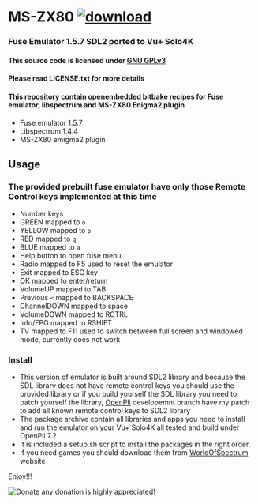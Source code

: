 # MS-ZX80 [![download](https://img.shields.io/github/downloads/serdeliuk/MS-ZX80/total)](https://github.com/serdeliuk/MS-ZX80/releases/download/1/mszx80-ipk-packages.tar.gz)

### Fuse Emulator 1.5.7 SDL2 ported to Vu+ Solo4K


#### This source code is licensed under [GNU GPLv3](https://www.gnu.org/licenses/gpl-3.0.html#preamble)
#### Please read LICENSE.txt for more details

#### This repository contain openembedded bitbake recipes for Fuse emulator, libspectrum and MS-ZX80 Enigma2 plugin
- Fuse emulator 1.5.7
- Libspectrum 1.4.4
- MS-ZX80 emigma2 plugin

## Usage
### The provided prebuilt fuse emulator have only those Remote Control keys implemented at this time
- Number keys
- GREEN mapped to `o`
- YELLOW mapped to `p`
- RED mapped to `q`
- BLUE mapped to `a`
- Help button to open fuse menu
- Radio mapped to F5 used to reset the emulator
- Exit mapped to ESC key
- OK mapped to enter/return
- VolumeUP mapped to TAB
- Previous `<` mapped to BACKSPACE
- ChannelDOWN mapped to space
- VolumeDOWN mapped to RCTRL
- Info/EPG mapped to RSHIFT
- TV mapped to F11 used to switch between full screen and windowed mode, currently does not work

### Install
- This version of emulator is built around SDL2 library and because the SDL library does not have remote control keys you should use the provided library or if you build yourself the SDL library you need to patch yourself the library, [OpenPli](https://github.com/OpenPLi/openpli-oe-core/tree/develop/meta-openpli/recipes-graphics/libsdl2) developemnt branch have my patch to add all known remote control keys to SDL2 library
- The package archive contain all libraries and apps you need to install and run the emulator on your Vu+ Solo4K all tested and build under OpenPli 7.2
- It is included a setup.sh script to install the packages in the right order.
- If you need games you should download them from [WorldOfSpectrum](https://www.worldofspectrum.org/games/a.html) website


Enjoy!!!<br>


[![Donate](https://img.shields.io/badge/Donate-PayPal-green.svg)](https://paypal.me/serdeliuk) any donation is highly appreciated!

